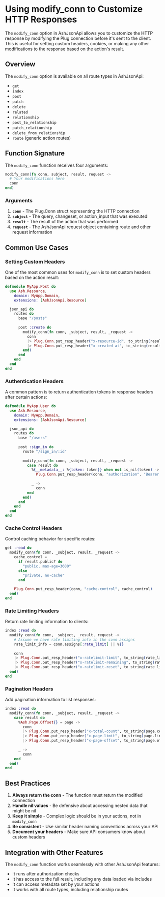 # Using modify_conn to Customize HTTP Responses

The `modify_conn` option in AshJsonApi allows you to customize the HTTP response by modifying the Plug connection before it's sent to the client. This is useful for setting custom headers, cookies, or making any other modifications to the response based on the action's result.

## Overview

The `modify_conn` option is available on all route types in AshJsonApi:
- `get`
- `index`
- `post`
- `patch`
- `delete`
- `related`
- `relationship`
- `post_to_relationship`
- `patch_relationship`
- `delete_from_relationship`
- `route` (generic action routes)

## Function Signature

The `modify_conn` function receives four arguments:

```elixir
modify_conn(fn conn, subject, result, request ->
  # Your modifications here
  conn
end)
```

### Arguments

1. **`conn`** - The Plug.Conn struct representing the HTTP connection
2. **`subject`** - The query, changeset, or action_input that was executed
3. **`result`** - The result of the action that was performed
4. **`request`** - The AshJsonApi request object containing route and other request information

## Common Use Cases

### Setting Custom Headers

One of the most common uses for `modify_conn` is to set custom headers based on the action result:

```elixir
defmodule MyApp.Post do
  use Ash.Resource,
    domain: MyApp.Domain,
    extensions: [AshJsonApi.Resource]

  json_api do
    routes do
      base "/posts"
      
      post :create do
        modify_conn(fn conn, _subject, result, _request ->
          conn
          |> Plug.Conn.put_resp_header("x-resource-id", to_string(result.id))
          |> Plug.Conn.put_resp_header("x-created-at", to_string(result.created_at))
        end)
      end
    end
  end
end
```

### Authentication Headers

A common pattern is to return authentication tokens in response headers after certain actions:

```elixir
defmodule MyApp.User do
  use Ash.Resource,
    domain: MyApp.Domain,
    extensions: [AshJsonApi.Resource]

  json_api do
    routes do
      base "/users"
      
      post :sign_in do
        route "/sign_in/:id"
        
        modify_conn(fn conn, _subject, result, _request ->
          case result do
            %{__metadata__: %{token: token}} when not is_nil(token) ->
              Plug.Conn.put_resp_header(conn, "authorization", "Bearer #{token}")
            
            _ ->
              conn
          end
        end)
      end
    end
  end
end
```

### Cache Control Headers

Control caching behavior for specific routes:

```elixir
get :read do
  modify_conn(fn conn, _subject, result, _request ->
    cache_control = 
      if result.public? do
        "public, max-age=3600"
      else
        "private, no-cache"
      end
    
    Plug.Conn.put_resp_header(conn, "cache-control", cache_control)
  end)
end
```


### Rate Limiting Headers

Return rate limiting information to clients:

```elixir
index :read do
  modify_conn(fn conn, _subject, _result, request ->
    # Assume we have rate limiting info in the conn assigns
    rate_limit_info = conn.assigns[:rate_limit] || %{}
    
    conn
    |> Plug.Conn.put_resp_header("x-ratelimit-limit", to_string(rate_limit_info[:limit] || 100))
    |> Plug.Conn.put_resp_header("x-ratelimit-remaining", to_string(rate_limit_info[:remaining] || 100))
    |> Plug.Conn.put_resp_header("x-ratelimit-reset", to_string(rate_limit_info[:reset] || 0))
  end)
end
```

### Pagination Headers

Add pagination information to list responses:

```elixir
index :read do
  modify_conn(fn conn, _subject, result, _request ->
    case result do
      %Ash.Page.Offset{} = page ->
        conn
        |> Plug.Conn.put_resp_header("x-total-count", to_string(page.count || 0))
        |> Plug.Conn.put_resp_header("x-page-limit", to_string(page.limit || 0))
        |> Plug.Conn.put_resp_header("x-page-offset", to_string(page.offset || 0))
      
      _ ->
        conn
    end
  end)
end
```

## Best Practices

1. **Always return the conn** - The function must return the modified connection
2. **Handle nil values** - Be defensive about accessing nested data that might be nil
3. **Keep it simple** - Complex logic should be in your actions, not in `modify_conn`
4. **Be consistent** - Use similar header naming conventions across your API
5. **Document your headers** - Make sure API consumers know about custom headers

## Integration with Other Features

The `modify_conn` function works seamlessly with other AshJsonApi features:

- It runs after authorization checks
- It has access to the full result, including any data loaded via includes
- It can access metadata set by your actions
- It works with all route types, including relationship routes
